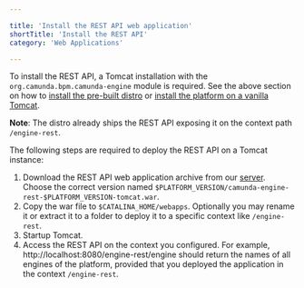 ```yaml
---

title: 'Install the REST API web application'
shortTitle: 'Install the REST API'
category: 'Web Applications'

---
```



To install the REST API, a Tomcat installation with the `org.camunda.bpm.camunda-engine` module is required.
See the above section on how to [install the pre-built distro](ref:#bpm-platform-install-the-pre-built-distro) or [install the platform on a vanilla Tomcat](ref:#bpm-platform-install-the-platform-on-a-vanilla-tomcat).

**Note**: The distro already ships the REST API exposing it on the context path `/engine-rest`.

The following steps are required to deploy the REST API on a Tomcat instance:

1.  Download the REST API web application archive from our [server](https://app.camunda.com/nexus/content/groups/public/org/camunda/bpm/camunda-engine-rest/).
    Choose the correct version named `$PLATFORM_VERSION/camunda-engine-rest-$PLATFORM_VERSION-tomcat.war`.
2.  Copy the war file to `$CATALINA_HOME/webapps`.
   Optionally you may rename it or extract it to a folder to deploy it to a specific context like `/engine-rest`.
3.  Startup Tomcat.
4.  Access the REST API on the context you configured.
    For example, http://localhost:8080/engine-rest/engine should return the names of all engines of the platform, provided that you deployed the application in the context `/engine-rest`.